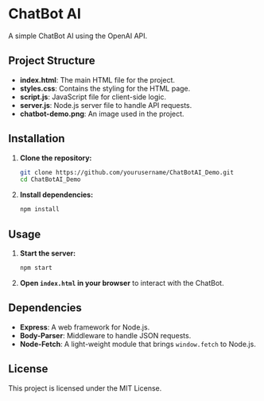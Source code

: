 # ChatBot AI

A simple ChatBot AI using the OpenAI API.

## Project Structure

- **index.html**: The main HTML file for the project.
- **styles.css**: Contains the styling for the HTML page.
- **script.js**: JavaScript file for client-side logic.
- **server.js**: Node.js server file to handle API requests.
- **chatbot-demo.png**: An image used in the project.

## Installation

1. **Clone the repository:**

   ```bash
   git clone https://github.com/yourusername/ChatBotAI_Demo.git
   cd ChatBotAI_Demo
   ```

2. **Install dependencies:**

   ```bash
   npm install
   ```

## Usage

1. **Start the server:**

   ```bash
   npm start
   ```

2. **Open `index.html` in your browser** to interact with the ChatBot.

## Dependencies

- **Express**: A web framework for Node.js.
- **Body-Parser**: Middleware to handle JSON requests.
- **Node-Fetch**: A light-weight module that brings `window.fetch` to Node.js.

## License

This project is licensed under the MIT License. 